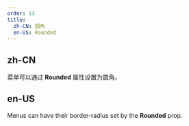 ```yaml
---
order: 13
title:
  zh-CN: 圆角
  en-US: Rounded
---
```


## zh-CN

菜单可以通过 **Rounded** 属性设置为圆角。

## en-US

Menus can have their border-radius set by the **Rounded** prop.
